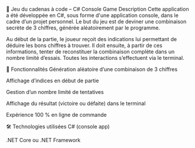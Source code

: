 🔐 Jeu du cadenas à code – C# Console Game
Description
Cette application a été développée en C#, sous forme d'une application console, dans le cadre d’un projet personnel.
Le but du jeu est de deviner une combinaison secrète de 3 chiffres, générée aléatoirement par le programme.

Au début de la partie, le joueur reçoit des indications lui permettant de déduire les bons chiffres à trouver. Il doit ensuite, à partir de ces informations, tenter de reconstituer la combinaison complète dans un nombre limité d’essais.
Toutes les interactions s’effectuent via le terminal.

🎯 Fonctionnalités
Génération aléatoire d’une combinaison de 3 chiffres

Affichage d’indices en début de partie

Gestion d’un nombre limité de tentatives

Affichage du résultat (victoire ou défaite) dans le terminal

Expérience 100 % en ligne de commande

🛠️ Technologies utilisées
C# (console app)

.NET Core ou .NET Framework

